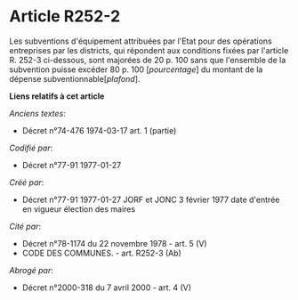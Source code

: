 # Article R252-2

Les subventions d'équipement attribuées par l'Etat pour des opérations entreprises par les districts, qui répondent aux
conditions fixées par l'article R. 252-3 ci-dessous, sont majorées de 20 p. 100 sans que l'ensemble de la subvention puisse
excéder 80 p. 100 [*pourcentage*] du montant de la dépense subventionnable[*plafond*].

**Liens relatifs à cet article**

_Anciens textes_:

  - Décret n°74-476 1974-03-17 art. 1 (partie)

_Codifié par_:

  - Décret n°77-91 1977-01-27

_Créé par_:

  - Décret n°77-91 1977-01-27 JORF et JONC 3 février 1977 date d'entrée en vigueur élection des maires

_Cité par_:

  - Décret n°78-1174 du 22 novembre 1978 - art. 5 (V)
  - CODE DES COMMUNES. - art. R252-3 (Ab)

_Abrogé par_:

  - Décret n°2000-318 du 7 avril 2000 - art. 4 (V)
